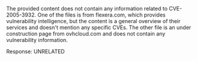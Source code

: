 The provided content does not contain any information related to CVE-2005-3932. One of the files is from flexera.com, which provides vulnerability intelligence, but the content is a general overview of their services and doesn't mention any specific CVEs. The other file is an under construction page from ovhcloud.com and does not contain any vulnerability information.

Response: UNRELATED